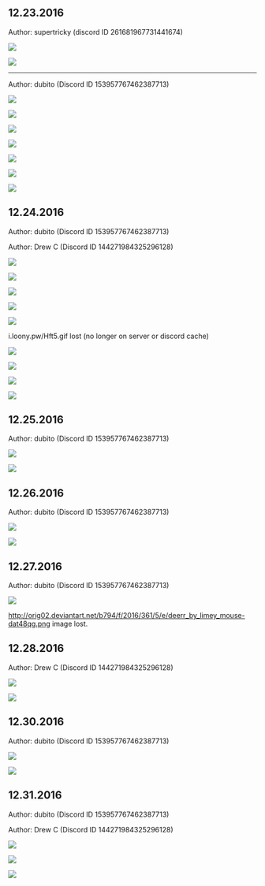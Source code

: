 ## 12.23.2016

Author: supertricky (discord ID 261681967731441674)

![](https://judge2020.me/nHEyl9uJ.png)

![](https://judge2020.me/LirPNKuQR.png)

----

Author: dubito (Discord ID 153957767462387713)

![](https://judge2020.me/cUZFBoPh9s.png)

![](https://judge2020.me/amHAbTxQ.png)

![](https://judge2020.me/0mWImoW.png)

![](https://judge2020.me/9APlUAO.png)

![](https://i.imgur.com/JpFNvj0.gif)

![](https://judge2020.me/Naht1yk.png)

![](https://judge2020.me/GlPiSTdhZ.jpg)

## 12.24.2016

Author: dubito (Discord ID 153957767462387713)

Author: Drew C (Discord ID 144271984325296128)

![](https://judge2020.me/o3LkiLN.png)

![](https://judge2020.me/c60EUTrY9T.png)

![](https://judge2020.me/2fF4Yexc3.gif)

![](https://judge2020.me/XNU1Iuc9.png)

![](https://judge2020.me/iXOQlVNCz.gif)

i.loony.pw/Hft5.gif lost (no longer on server or discord cache)

![](https://judge2020.me/nXfh6zgu4.png)

![](https://judge2020.me/DJuBD6S.png)

![](https://judge2020.me/tQqOjibO.png)

![](https://judge2020.me/2kQx7dyVIL.png)

## 12.25.2016

Author: dubito (Discord ID 153957767462387713)

![](https://judge2020.me/iuLwoS4iN.png)

![](https://judge2020.me/sEldQ1c.png)

## 12.26.2016

Author: dubito (Discord ID 153957767462387713)

![](https://judge2020.me/6Lw9prQ.png)

![](https://judge2020.me/XzNVvIkv.png)

## 12.27.2016

Author: dubito (Discord ID 153957767462387713)

![](https://judge2020.me/TI6h9GSR.png)

http://orig02.deviantart.net/b794/f/2016/361/5/e/deerr_by_limey_mouse-dat48qg.png image lost.

## 12.28.2016

Author: Drew C (Discord ID 144271984325296128)

![](https://judge2020.me/TTMenGPNGt.png)

![](https://judge2020.me/cZjXoWl8.png)

## 12.30.2016

Author: dubito (Discord ID 153957767462387713)

![](https://judge2020.me/7c3a1Ssrs.png)

![](https://judge2020.me/TT556EFO.png)

## 12.31.2016

Author: dubito (Discord ID 153957767462387713)

Author: Drew C (Discord ID 144271984325296128)

![](https://judge2020.me/OMJaqQ8nth.png)

![](https://judge2020.me/5Tfz7xti.png)

![](https://judge2020.me/kCeagrN.jpg)
